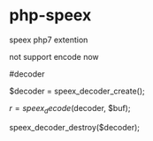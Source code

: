 # php-speex
speex php7 extention

not support encode now

#decoder

$decoder = speex_decoder_create();

$r = speex_decode($decoder, $buf);

speex_decoder_destroy($decoder);
